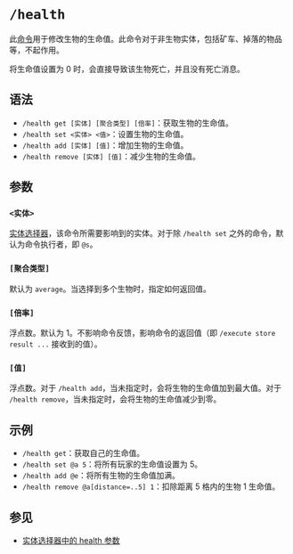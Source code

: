 # `/health`

此[命令](../zh.md)用于修改生物的生命值。此命令对于非生物实体，包括矿车、掉落的物品等，不起作用。

将生命值设置为 0 时，会直接导致该生物死亡，并且没有死亡消息。

## 语法

- `/health get [实体] [聚合类型] [倍率]`：获取生物的生命值。
- `/health set <实体> <值>`：设置生物的生命值。
- `/health add [实体] [值]`：增加生物的生命值。
- `/health remove [实体] [值]`：减少生物的生命值。

## 参数

### `<实体>`

[实体选择器](/documents/arguments/entity_selector/zh.md)，该命令所需要影响到的实体。对于除 `/health set` 之外的命令，默认为命令执行者，即 `@s`。

### `[聚合类型]`

默认为 `average`。当选择到多个生物时，指定如何返回值。

### `[倍率]`

浮点数。默认为 1。不影响命令反馈，影响命令的返回值（即 `/execute store result ...` 接收到的值）。

### `[值]`

浮点数。对于 `/health add`，当未指定时，会将生物的生命值加到最大值。对于 `/health remove`，当未指定时，会将生物的生命值减少到零。

## 示例

- `/health get`：获取自己的生命值。
- `/health set @a 5`：将所有玩家的生命值设置为 5。
- `/health add @e`：将所有生物的生命值加满。
- `/health remove @a[distance=..5] 1`：扣除距离 5 格内的生物 1 生命值。

## 参见

- [实体选择器中的 health 参数](/documents/arguments/entity_selector/zh.md#health)